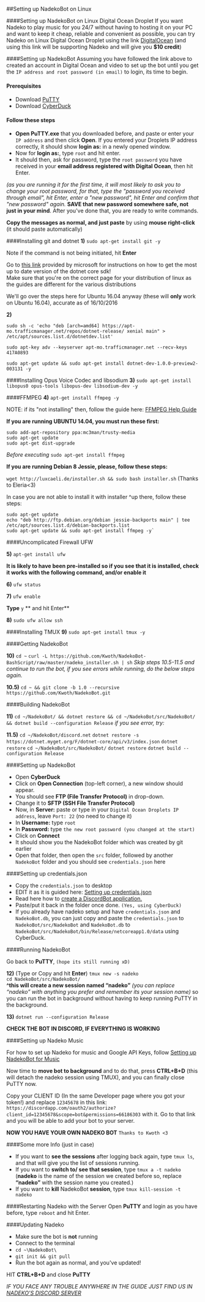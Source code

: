 ##Setting up NadekoBot on Linux

####Setting up NadekoBot on Linux Digital Ocean Droplet
If you want Nadeko to play music for you 24/7 without having to hosting it on your PC and want to keep it cheap, reliable and convenient as possible, you can try Nadeko on Linux Digital Ocean Droplet using the link [DigitalOcean](http://m.do.co/c/46b4d3d44795/) (and using this link will be supporting Nadeko and will give you **$10 credit**)

####Setting up NadekoBot
Assuming you have followed the link above to created an account in Digital Ocean and video to set up the bot until you get the `IP address and root password (in email)` to login, its time to begin.

#### Prerequisites
- Download [PuTTY](http://www.chiark.greenend.org.uk/~sgtatham/putty/download.html)
- Download [CyberDuck](https://cyberduck.io)

#### Follow these steps

- **Open PuTTY.exe** that you downloaded before, and paste or enter your `IP address` and then click **Open**.
If you entered your Droplets IP address correctly, it should show **login as:** in a newly opened window.
- Now for **login as:**, type `root` and hit enter.
- It should then, ask for password, type the `root password` you have received in your **email address registered with Digital Ocean**, then hit Enter.

*(as you are running it for the first time, it will most likely to ask you to change your root password, for that, type the "password you received through email", hit Enter, enter a "new password", hit Enter and confirm that "new password" again.*
**SAVE that new password somewhere safe, not just in your mind**. After you've done that, you are ready to write commands.

**Copy the messages as normal, and just paste** by using **mouse right-click** (it should paste automatically)

####Installing git and dotnet
**1)**
`sudo apt-get install git -y`

Note if the command is not being initiated, hit **Enter**

Go to [this link](https://www.microsoft.com/net/core#ubuntu) provided by microsoft for instructions on how to get the most up to date version of the dotnet core sdk!  
Make sure that you're on the correct page for your distribution of linux as the guides are different for the various distributions  

We'll go over the steps here for Ubuntu 16.04 anyway (these will **only** work on Ubuntu 16.04), accurate as of 16/10/2016

**2)**
```
sudo sh -c 'echo "deb [arch=amd64] https://apt-mo.trafficmanager.net/repos/dotnet-release/ xenial main" > /etc/apt/sources.list.d/dotnetdev.list'

sudo apt-key adv --keyserver apt-mo.trafficmanager.net --recv-keys 417A0893

sudo apt-get update && sudo apt-get install dotnet-dev-1.0.0-preview2-003131 -y
```

####Installing Opus Voice Codec and libsodium
**3)**
`sudo apt-get install libopus0 opus-tools libopus-dev libsodium-dev -y`

####FFMPEG
**4)**
`apt-get install ffmpeg -y`

NOTE: if its "not installing" then, follow the guide here: [FFMPEG Help Guide](http://www.faqforge.com/linux/how-to-install-ffmpeg-on-ubuntu-14-04/)

**If you are running UBUNTU 14.04, you must run these first:**  
```
sudo add-apt-repository ppa:mc3man/trusty-media
sudo apt-get update
sudo apt-get dist-upgrade
```
*Before executing* `sudo apt-get install ffmpeg`

**If you are running Debian 8 Jessie, please, follow these steps:**

`wget http://luxcaeli.de/installer.sh && sudo bash installer.sh` (Thanks to Eleria<3)

In case you are not able to install it with installer ^up there, follow these steps:

```
sudo apt-get update
echo "deb http://ftp.debian.org/debian jessie-backports main" | tee /etc/apt/sources.list.d/debian-backports.list
sudo apt-get update && sudo apt-get install ffmpeg -y`
```

####Uncomplicated Firewall UFW

**5)**
`apt-get install ufw`

**It is likely to have been pre-installed so if you see that it is installed, check it works with the following command, and/or enable it**

**6)**
`ufw status`

**7)**
`ufw enable`

**Type** `y` ** and hit Enter**

**8)**
`sudo ufw allow ssh`

####Installing TMUX
**9)**
`sudo apt-get install tmux -y`

####Getting NadekoBot

**10)**
`cd ~`
`curl -L https://github.com/Kwoth/NadekoBot-BashScript/raw/master/nadeko_installer.sh | sh`
*Skip steps 10.5-11.5 and continue to run the bot, if you see errors while running, do the below steps again.*

**10.5)**
`cd ~ && git clone -b 1.0 --recursive https://github.com/Kwoth/NadekoBot.git`

####Building NadekoBot

**11)**
`cd ~/NadekoBot/ && dotnet restore && cd ~/NadekoBot/src/NadekoBot/ && dotnet build --configuration Release`
*if you see error, try:*

**11.5)**
`cd ~/NadekoBot/discord.net`
`dotnet restore -s https://dotnet.myget.org/F/dotnet-core/api/v3/index.json`
`dotnet restore`
`cd ~/NadekoBot/src/NadekoBot/`
`dotnet restore` 
`dotnet build --configuration Release`

####Setting up NadekoBot 

- Open **CyberDuck**
- Click on **Open Connection** (top-left corner), a new window should appear.
- You should see **FTP (File Transfer Protocol)** in drop-down.
- Change it to **SFTP (SSH File Transfer Protocol)**
- Now, in **Server:** paste or type in your `Digital Ocean Droplets IP address`, leave `Port: 22` (no need to change it)
- In **Username:** type `root`
- In **Password:** type `the new root password (you changed at the start)`
- Click on **Connect**
- It should show you the NadekoBot folder which was created by git earlier
- Open that folder, then open the `src` folder, followed by another `NadekoBot` folder and you should see `credentials.json` here

####Setting up credentials.json

- Copy the `credentials.json` to desktop
- EDIT it as it is guided here: [Setting up credentials.json](http://nadekobot.readthedocs.io/en/1.0/guides/Windows%20Guide/#setting-up-credentialsjson-file)
- Read here how to [create a DiscordBot application.](http://nadekobot.readthedocs.io/en/1.0/guides/Windows%20Guide/#creating-discordbot-application)
- Paste/put it back in the folder once done. `(Yes, using CyberDuck)`
- If you already have nadeko setup and have `credentials.json` and `NadekoBot.db`, you can just copy and paste the `credentials.json` to `NadekoBot/src/NadekoBot` and `NadekoBot.db` to `NadekoBot/src/NadekoBot/bin/Release/netcoreapp1.0/data` using CyberDuck.

####Running NadekoBot

Go back to **PuTTY**, `(hope its still running xD)`

**12)**
(Type or Copy and hit **Enter**)
`tmux new -s nadeko`  
`cd NadekoBot/src/NadekoBot/`  
**^this will create a new session named “nadeko”** *(you can replace “nadeko” with anything you prefer and remember its your session name)* so you can run the bot in background without having to keep running PuTTY in the background.

**13)**
`dotnet run --configuration Release`

**CHECK THE BOT IN DISCORD, IF EVERYTHING IS WORKING**

####Setting up Nadeko Music

For how to set up Nadeko for music and Google API Keys, follow [Setting up NadekoBot for Music](http://nadekobot.readthedocs.io/en/1.0/guides/Windows%20Guide/#setting-up-nadekobot-for-music)

Now time to **move bot to background** and to do that, press **CTRL+B+D** (this will detach the nadeko session using TMUX), and you can finally close PuTTY now.

Copy your CLIENT ID (In the same Developer page where you got your token!) and replace `12345678` in this link: `https://discordapp.com/oauth2/authorize?client_id=12345678&scope=bot&permissions=66186303` with it.
  Go to that link and you will be able to add your bot to your server.

**NOW YOU HAVE YOUR OWN NADEKO BOT** `Thanks to Kwoth <3`

####Some more Info (just in case)

- If you want to **see the sessions** after logging back again, type `tmux ls`, and that will give you the list of sessions running.
- If you want to **switch to/ see that session**, type `tmux a -t nadeko` (**nadeko** is the name of the session we created before so, replace **“nadeko”** with the session name you created.)
- If you want to **kill** NadekoBot **session**, type `tmux kill-session -t nadeko`

####Restarting Nadeko with the Server
Open **PuTTY** and login as you have before, type `reboot` and hit Enter.

####Updating Nadeko

- Make sure the bot is **not** running
- Connect to the terminal
- `cd ~\NadekoBot\`
- `git init && git pull`
- Run the bot again as normal, and you've updated!

HIT **CTRL+B+D** and close **PuTTY**

*IF YOU FACE ANY TROUBLE ANYWHERE IN THE GUIDE JUST FIND US IN [NADEKO'S DISCORD SERVER](https://discord.gg/0ehQwTK2RBjAxzEY)*
